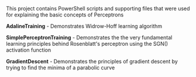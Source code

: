 ﻿This project contains PowerShell scripts and supporting files that were used for explaining the basic concepts of Perceptrons


**AdalineTraining** - Demonstrates Widrow-Hoff learning algorithm

**SimplePerceptronTraining** - Demonstrates the the very fundamental learning principles behind Rosenblatt's perceptron using the SGN() activation function

**GradientDescent** - Demonstrates the principles of gradient descent by trying to find the minima of a parabolic curve
